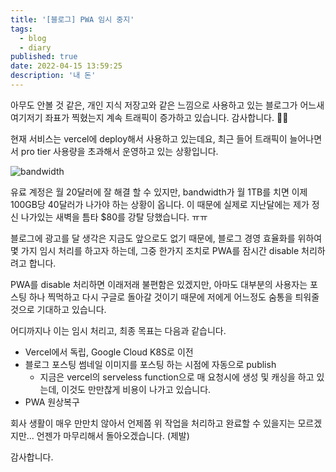 ```yaml
---
title: '[블로그] PWA 임시 중지'
tags:
  - blog
  - diary
published: true
date: 2022-04-15 13:59:25
description: '내 돈'
---
```


아무도 안볼 것 같은, 개인 지식 저장고와 같은 느낌으로 사용하고 있는 블로그가 어느새 여기저기 좌표가 찍혔는지 계속 트래픽이 증가하고 있습니다. 감사합니다. 🙇🏻

현재 서비스는 vercel에 deploy해서 사용하고 있는데요, 최근 들어 트래픽이 늘어나면서 pro tier 사용량을 초과해서 운영하고 있는 상황입니다.

![bandwidth](./images/bandwidth.png)

유료 계정은 월 20달러에 잘 해결 할 수 있지만, bandwidth가 월 1TB를 치면 이제 100GB당 40달러가 나가야 하는 상황이 옵니다. 이 때문에 실제로 지난달에는 제가 정신 나가있는 새벽을 틈타 $80를 강탈 당했습니다. ㅠㅠ

블로그에 광고를 달 생각은 지금도 앞으로도 없기 때문에, 블로그 경영 효율화를 위하여 몇 가지 임시 처리를 하고자 하는데, 그중 한가지 조치로 PWA를 잠시간 disable 처리하려고 합니다.

PWA를 disable 처리하면 이래저래 불편함은 있겠지만, 아마도 대부분의 사용자는 포스팅 하나 찍먹하고 다시 구글로 돌아갈 것이기 때문에 저에게 어느정도 숨통을 틔워줄 것으로 기대하고 있습니다.

어디까지나 이는 임시 처리고, 최종 목표는 다음과 같습니다.

- Vercel에서 독립, Google Cloud K8S로 이전
- 블로그 포스팅 썸네일 이미지를 포스팅 하는 시점에 자동으로 publish
  - 지금은 vercel의 serveless function으로 매 요청시에 생성 및 캐싱을 하고 있는데, 이것도 만만찮게 비용이 나가고 있습니다.
- PWA 원상복구

회사 생활이 매우 만만치 않아서 언제쯤 위 작업을 처리하고 완료할 수 있을지는 모르겠지만... 언젠가 마무리해서 돌아오겠습니다. (제발)

감사합니다.

